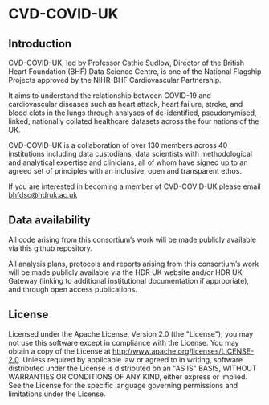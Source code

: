 # CVD-COVID-UK

## Introduction

CVD-COVID-UK, led by Professor Cathie Sudlow, Director of the British Heart Foundation (BHF) Data Science Centre, is one of the National Flagship Projects approved by the NIHR-BHF Cardiovascular Partnership.

It aims to understand the relationship between COVID-19 and cardiovascular diseases such as heart attack, heart failure, stroke, and blood clots in the lungs through analyses of de-identified, pseudonymised, linked, nationally collated healthcare datasets across the four nations of the UK.

CVD-COVID-UK is a collaboration of over 130 members across 40 institutions including data custodians, data scientists with methodological and analytical expertise and clinicians, all of whom have signed up to an agreed set of principles with an inclusive, open and transparent ethos.

If you are interested in becoming a member of CVD-COVID-UK please email bhfdsc@hdruk.ac.uk

## Data availability

All code arising from this consortium’s work will be made publicly available via this github repository.

All analysis plans, protocols and reports arising from this consortium’s work will be made publicly available via the HDR UK website and/or HDR UK Gateway (linking to additional institutional documentation if appropriate), and through open access publications.

## License

Licensed under the Apache License, Version 2.0 (the "License"); you may not use this software except in compliance with the License. You may obtain a copy of the License at http://www.apache.org/licenses/LICENSE-2.0. Unless required by applicable law or agreed to in writing, software distributed under the License is distributed on an "AS IS" BASIS, WITHOUT WARRANTIES OR CONDITIONS OF ANY KIND, either express or implied. See the License for the specific language governing permissions and limitations under the License.

